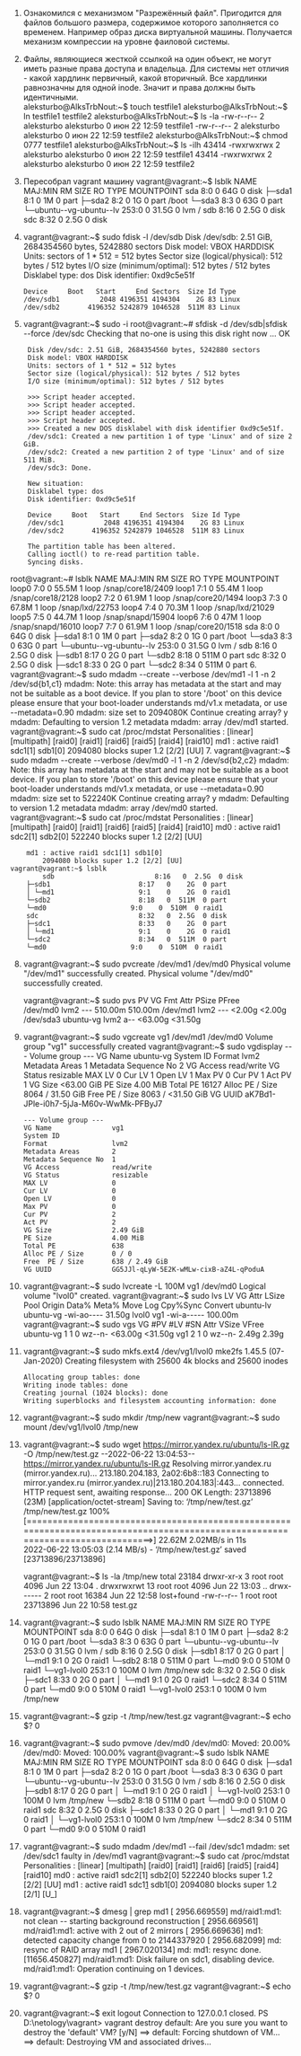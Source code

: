 1. Ознакомился с механизмом "Разрежённый файл". Пригодится для файлов большого размера, содержимое которого заполняется со временем. Например образ диска виртуальной машины.   Получается механизм компрессии на уровне фаиловой системы.
2. Файлы, являющиеся жесткой ссылкой на один объект, не могут иметь разные права доступа и владельца. Для системы нет отличия - какой хардлинк первичный, какой вторичный. Все хардлинки равнозначны для одной inode. Значит и права должны быть идентичными.  
aleksturbo@AlksTrbNout:~$ touch testfile1
aleksturbo@AlksTrbNout:~$ ln testfile1 testfile2
aleksturbo@AlksTrbNout:~$ ls -la
    -rw-r--r--  2 aleksturbo aleksturbo       0 июн 22 12:59 testfile1
    -rw-r--r--  2 aleksturbo aleksturbo       0 июн 22 12:59 testfile2
aleksturbo@AlksTrbNout:~$ chmod 0777 testfile1
aleksturbo@AlksTrbNout:~$ ls -ilh
    43414 -rwxrwxrwx 2 aleksturbo aleksturbo    0 июн 22 12:59 testfile1
    43414 -rwxrwxrwx 2 aleksturbo aleksturbo    0 июн 22 12:59 testfile2
3. Пересобрал vagrant машину
    vagrant@vagrant:~$ lsblk
        NAME                      MAJ:MIN RM  SIZE RO TYPE MOUNTPOINT
        sda                         8:0    0   64G  0 disk
        ├─sda1                      8:1    0    1M  0 part
        ├─sda2                      8:2    0    1G  0 part /boot
        └─sda3                      8:3    0   63G  0 part
        └─ubuntu--vg-ubuntu--lv 253:0    0 31.5G  0 lvm  /
        sdb                         8:16   0  2.5G  0 disk
        sdc                         8:32   0  2.5G  0 disk
4.  vagrant@vagrant:~$ sudo fdisk -l /dev/sdb
        Disk /dev/sdb: 2.51 GiB, 2684354560 bytes, 5242880 sectors
        Disk model: VBOX HARDDISK   
        Units: sectors of 1 * 512 = 512 bytes
        Sector size (logical/physical): 512 bytes / 512 bytes
        I/O size (minimum/optimal): 512 bytes / 512 bytes
        Disklabel type: dos
        Disk identifier: 0xd9c5e51f

        Device     Boot   Start     End Sectors  Size Id Type
        /dev/sdb1          2048 4196351 4194304    2G 83 Linux
        /dev/sdb2       4196352 5242879 1046528  511M 83 Linux

5. vagrant@vagrant:~$ sudo -i
        root@vagrant:~# sfdisk -d /dev/sdb|sfdisk --force /dev/sdc
        Checking that no-one is using this disk right now ... OK

        Disk /dev/sdc: 2.51 GiB, 2684354560 bytes, 5242880 sectors
        Disk model: VBOX HARDDISK   
        Units: sectors of 1 * 512 = 512 bytes
        Sector size (logical/physical): 512 bytes / 512 bytes
        I/O size (minimum/optimal): 512 bytes / 512 bytes

        >>> Script header accepted.
        >>> Script header accepted.
        >>> Script header accepted.
        >>> Script header accepted.
        >>> Created a new DOS disklabel with disk identifier 0xd9c5e51f.
        /dev/sdc1: Created a new partition 1 of type 'Linux' and of size 2 GiB.
        /dev/sdc2: Created a new partition 2 of type 'Linux' and of size 511 MiB.
        /dev/sdc3: Done.

        New situation:
        Disklabel type: dos
        Disk identifier: 0xd9c5e51f

        Device     Boot   Start     End Sectors  Size Id Type
        /dev/sdc1          2048 4196351 4194304    2G 83 Linux
        /dev/sdc2       4196352 5242879 1046528  511M 83 Linux

        The partition table has been altered.
        Calling ioctl() to re-read partition table.
        Syncing disks.
root@vagrant:~# lsblk
        NAME                      MAJ:MIN RM  SIZE RO TYPE MOUNTPOINT
        loop0                       7:0    0 55.5M  1 loop /snap/core18/2409
        loop1                       7:1    0 55.4M  1 loop /snap/core18/2128
        loop2                       7:2    0 61.9M  1 loop /snap/core20/1494
        loop3                       7:3    0 67.8M  1 loop /snap/lxd/22753
        loop4                       7:4    0 70.3M  1 loop /snap/lxd/21029
        loop5                       7:5    0 44.7M  1 loop /snap/snapd/15904
        loop6                       7:6    0   47M  1 loop /snap/snapd/16010
        loop7                       7:7    0 61.9M  1 loop /snap/core20/1518
        sda                         8:0    0   64G  0 disk
        ├─sda1                      8:1    0    1M  0 part
        ├─sda2                      8:2    0    1G  0 part /boot
        └─sda3                      8:3    0   63G  0 part
        └─ubuntu--vg-ubuntu--lv 253:0    0 31.5G  0 lvm  /
        sdb                         8:16   0  2.5G  0 disk
        ├─sdb1                      8:17   0    2G  0 part
        └─sdb2                      8:18   0  511M  0 part
        sdc                         8:32   0  2.5G  0 disk
        ├─sdc1                      8:33   0    2G  0 part
        └─sdc2                      8:34   0  511M  0 part
6. vagrant@vagrant:~$ sudo mdadm --create --verbose /dev/md1 -l 1 -n 2 /dev/sd{b1,c1}
        mdadm: Note: this array has metadata at the start and
            may not be suitable as a boot device.  If you plan to
            store '/boot' on this device please ensure that
            your boot-loader understands md/v1.x metadata, or use
            --metadata=0.90
        mdadm: size set to 2094080K
        Continue creating array? y
        mdadm: Defaulting to version 1.2 metadata
        mdadm: array /dev/md1 started.
    vagrant@vagrant:~$ sudo cat /proc/mdstat
        Personalities : [linear] [multipath] [raid0] [raid1] [raid6] [raid5] [raid4] [raid10] 
        md1 : active raid1 sdc1[1] sdb1[0]
            2094080 blocks super 1.2 [2/2] [UU]
7. vagrant@vagrant:~$ sudo mdadm --create --verbose /dev/md0 -l 1 -n 2 /dev/sd{b2,c2}
        mdadm: Note: this array has metadata at the start and
            may not be suitable as a boot device.  If you plan to
            store '/boot' on this device please ensure that
            your boot-loader understands md/v1.x metadata, or use
            --metadata=0.90
        mdadm: size set to 522240K
        Continue creating array? y
        mdadm: Defaulting to version 1.2 metadata
        mdadm: array /dev/md0 started.
    vagrant@vagrant:~$ sudo cat /proc/mdstat
        Personalities : [linear] [multipath] [raid0] [raid1] [raid6] [raid5] [raid4] [raid10] 
        md0 : active raid1 sdc2[1] sdb2[0]
            522240 blocks super 1.2 [2/2] [UU]

        md1 : active raid1 sdc1[1] sdb1[0]
            2094080 blocks super 1.2 [2/2] [UU]
    vagrant@vagrant:~$ lsblk
            sdb                         8:16   0  2.5G  0 disk
        ├─sdb1                      8:17   0    2G  0 part
        │ └─md1                     9:1    0    2G  0 raid1
        └─sdb2                      8:18   0  511M  0 part
        └─md0                     9:0    0  510M  0 raid1
        sdc                         8:32   0  2.5G  0 disk
        ├─sdc1                      8:33   0    2G  0 part
        │ └─md1                     9:1    0    2G  0 raid1
        └─sdc2                      8:34   0  511M  0 part
        └─md0                     9:0    0  510M  0 raid1

8. vagrant@vagrant:~$ sudo pvcreate /dev/md1 /dev/md0
        Physical volume "/dev/md1" successfully created.
        Physical volume "/dev/md0" successfully created.

    vagrant@vagrant:~$ sudo pvs
        PV         VG        Fmt  Attr PSize   PFree  
        /dev/md0             lvm2 ---  510.00m 510.00m
        /dev/md1             lvm2 ---   <2.00g  <2.00g
        /dev/sda3  ubuntu-vg lvm2 a--  <63.00g <31.50g
9.  vagrant@vagrant:~$ sudo vgcreate vg1 /dev/md1 /dev/md0
        Volume group "vg1" successfully created
    vagrant@vagrant:~$ sudo vgdisplay
        --- Volume group ---
        VG Name               ubuntu-vg
        System ID
        Format                lvm2
        Metadata Areas        1
        Metadata Sequence No  2
        VG Access             read/write
        VG Status             resizable
        MAX LV                0
        Cur LV                1
        Open LV               1
        Max PV                0
        Cur PV                1
        Act PV                1
        VG Size               <63.00 GiB
        PE Size               4.00 MiB
        Total PE              16127
        Alloc PE / Size       8064 / 31.50 GiB
        Free  PE / Size       8063 / <31.50 GiB
        VG UUID               aK7Bd1-JPle-i0h7-5jJa-M60v-WwMk-PFByJ7

        --- Volume group ---
        VG Name               vg1
        System ID
        Format                lvm2
        Metadata Areas        2
        Metadata Sequence No  1
        VG Access             read/write
        VG Status             resizable
        MAX LV                0
        Cur LV                0
        Open LV               0
        Max PV                0
        Cur PV                2
        Act PV                2
        VG Size               2.49 GiB
        PE Size               4.00 MiB
        Total PE              638
        Alloc PE / Size       0 / 0
        Free  PE / Size       638 / 2.49 GiB
        VG UUID               GG5JJl-qLyW-5E2K-wMLw-cixB-aZ4L-qPoduA
10. vagrant@vagrant:~$ sudo lvcreate -L 100M vg1 /dev/md0
        Logical volume "lvol0" created.
    vagrant@vagrant:~$ sudo lvs
        LV        VG        Attr       LSize   Pool Origin Data%  Meta%  Move Log Cpy%Sync Convert
        ubuntu-lv ubuntu-vg -wi-ao----  31.50g
        lvol0     vg1       -wi-a----- 100.00m
    vagrant@vagrant:~$ sudo vgs
        VG        #PV #LV #SN Attr   VSize   VFree  
        ubuntu-vg   1   1   0 wz--n- <63.00g <31.50g
        vg1         2   1   0 wz--n-   2.49g   2.39g
11. vagrant@vagrant:~$ sudo mkfs.ext4 /dev/vg1/lvol0
        mke2fs 1.45.5 (07-Jan-2020)
        Creating filesystem with 25600 4k blocks and 25600 inodes

        Allocating group tables: done
        Writing inode tables: done
        Creating journal (1024 blocks): done
        Writing superblocks and filesystem accounting information: done
12. vagrant@vagrant:~$ sudo mkdir /tmp/new
    vagrant@vagrant:~$ sudo mount /dev/vg1/lvol0 /tmp/new

13. vagrant@vagrant:~$ sudo wget https://mirror.yandex.ru/ubuntu/ls-lR.gz -O /tmp/new/test.gz
        --2022-06-22 13:04:53--  https://mirror.yandex.ru/ubuntu/ls-lR.gz
        Resolving mirror.yandex.ru (mirror.yandex.ru)... 213.180.204.183, 2a02:6b8::183
        Connecting to mirror.yandex.ru (mirror.yandex.ru)|213.180.204.183|:443... connected.
        HTTP request sent, awaiting response... 200 OK
        Length: 23713896 (23M) [application/octet-stream]
        Saving to: ‘/tmp/new/test.gz’
        /tmp/new/test.gz                                         100%[===============================================================================================================================>]  22.62M  2.02MB/s    in 11s     
        2022-06-22 13:05:03 (2.14 MB/s) - ‘/tmp/new/test.gz’ saved [23713896/23713896]

    vagrant@vagrant:~$ ls -la /tmp/new
        total 23184
        drwxr-xr-x  3 root root     4096 Jun 22 13:04 .
        drwxrwxrwt 13 root root     4096 Jun 22 13:03 ..
        drwx------  2 root root    16384 Jun 22 12:58 lost+found
        -rw-r--r--  1 root root 23713896 Jun 22 10:58 test.gz
14. vagrant@vagrant:~$ sudo lsblk
        NAME                      MAJ:MIN RM  SIZE RO TYPE  MOUNTPOINT
        sda                         8:0    0   64G  0 disk
        ├─sda1                      8:1    0    1M  0 part
        ├─sda2                      8:2    0    1G  0 part  /boot
        └─sda3                      8:3    0   63G  0 part
        └─ubuntu--vg-ubuntu--lv 253:0    0 31.5G  0 lvm   /
        sdb                         8:16   0  2.5G  0 disk
        ├─sdb1                      8:17   0    2G  0 part
        │ └─md1                     9:1    0    2G  0 raid1
        └─sdb2                      8:18   0  511M  0 part
        └─md0                     9:0    0  510M  0 raid1
            └─vg1-lvol0           253:1    0  100M  0 lvm   /tmp/new
        sdc                         8:32   0  2.5G  0 disk
        ├─sdc1                      8:33   0    2G  0 part
        │ └─md1                     9:1    0    2G  0 raid1
        └─sdc2                      8:34   0  511M  0 part
        └─md0                     9:0    0  510M  0 raid1
            └─vg1-lvol0           253:1    0  100M  0 lvm   /tmp/new
15. vagrant@vagrant:~$ gzip -t /tmp/new/test.gz
    vagrant@vagrant:~$ echo $?
        0

16. vagrant@vagrant:~$ sudo pvmove /dev/md0
        /dev/md0: Moved: 20.00%
        /dev/md0: Moved: 100.00%
    vagrant@vagrant:~$ sudo lsblk
        NAME                      MAJ:MIN RM  SIZE RO TYPE  MOUNTPOINT
        sda                         8:0    0   64G  0 disk
        ├─sda1                      8:1    0    1M  0 part
        ├─sda2                      8:2    0    1G  0 part  /boot
        └─sda3                      8:3    0   63G  0 part
        └─ubuntu--vg-ubuntu--lv 253:0    0 31.5G  0 lvm   /
        sdb                         8:16   0  2.5G  0 disk
        ├─sdb1                      8:17   0    2G  0 part
        │ └─md1                     9:1    0    2G  0 raid1
        │   └─vg1-lvol0           253:1    0  100M  0 lvm   /tmp/new
        └─sdb2                      8:18   0  511M  0 part
        └─md0                     9:0    0  510M  0 raid1
        sdc                         8:32   0  2.5G  0 disk
        ├─sdc1                      8:33   0    2G  0 part
        │ └─md1                     9:1    0    2G  0 raid1
        │   └─vg1-lvol0           253:1    0  100M  0 lvm   /tmp/new
        └─sdc2                      8:34   0  511M  0 part
        └─md0                     9:0    0  510M  0 raid1

17. vagrant@vagrant:~$ sudo mdadm /dev/md1 --fail /dev/sdc1
        mdadm: set /dev/sdc1 faulty in /dev/md1
    vagrant@vagrant:~$ sudo cat /proc/mdstat
        Personalities : [linear] [multipath] [raid0] [raid1] [raid6] [raid5] [raid4] [raid10] 
        md0 : active raid1 sdc2[1] sdb2[0]
            522240 blocks super 1.2 [2/2] [UU]
        md1 : active raid1 sdc1[1](F) sdb1[0]
            2094080 blocks super 1.2 [2/1] [U_]
18. vagrant@vagrant:~$ dmesg | grep md1
        [ 2956.669559] md/raid1:md1: not clean -- starting background reconstruction
        [ 2956.669561] md/raid1:md1: active with 2 out of 2 mirrors
        [ 2956.669636] md1: detected capacity change from 0 to 2144337920
        [ 2956.682099] md: resync of RAID array md1
        [ 2967.020134] md: md1: resync done.
        [11656.450827] md/raid1:md1: Disk failure on sdc1, disabling device.
                    md/raid1:md1: Operation continuing on 1 devices.
19. vagrant@vagrant:~$ gzip -t /tmp/new/test.gz
        vagrant@vagrant:~$ echo $?
        0
20. vagrant@vagrant:~$ exit
        logout
        Connection to 127.0.0.1 closed.
    PS D:\netology\vagrant> vagrant destroy
            default: Are you sure you want to destroy the 'default' VM? [y/N] ==> default: Forcing shutdown of VM...
        ==> default: Destroying VM and associated drives...